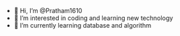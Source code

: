 - 👋 Hi, I’m @Pratham1610
- 👀 I’m interested in coding and learning new technology
- 🌱 I’m currently learning database and algorithm


<!---
Pratham1610/Pratham1610 is a ✨ special ✨ repository because its `README.md` (this file) appears on your GitHub profile.
You can click the Preview link to take a look at your changes.
--->
